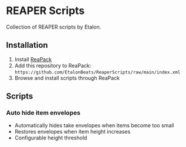 # REAPER Scripts

Collection of REAPER scripts by Etalon.

## Installation
1. Install [ReaPack](https://reapack.com/)
2. Add this repository to ReaPack: `https://github.com/EtalonBeats/ReaperScripts/raw/main/index.xml`
3. Browse and install scripts through ReaPack

## Scripts
### Auto hide item envelopes
- Automatically hides take envelopes when items become too small
- Restores envelopes when item height increases
- Configurable height threshold